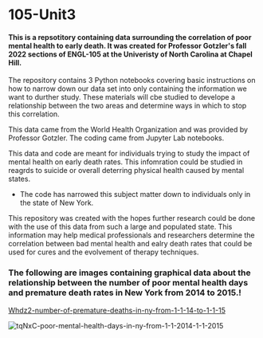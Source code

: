 # 105-Unit3
#### This is a repsotitory containing data surrounding the correlation of poor mental health to early death. It was created for Professor Gotzler's fall 2022 sections of ENGL-105 at the Univeristy of North Carolina at Chapel Hill.

The repository contains 3 Python notebooks covering basic instructions on how to narrow down our data set into only containing the information we want to durther study. 
These materials will cbe studied to develope a relationship between the two areas and determine ways in which to stop this correlation. 

This data came from the World Health Organization and was provided by Professor Gotzler. The coding came from Jupyter Lab notebooks. 

This data and code are meant for individuals trying to study the impact of mental health on early death rates. This infomration could be studied in reagrds to suicide or overall deterring physical health caused by mental states. 
- The code has narrowed this subject matter down to individuals only in the state of New York. 

This repository was created with the hopes further research could be done with the use of this data from such a large and populated state. This information may help medical professionals and researchers determine the correlation between bad mental health and ealry death rates that could be used for cures and the evolvement of therapy techniques. 


### The following are images containing graphical data about the relationship between the number of poor mental health days and premature death rates in New York from 2014 to 2015.!
[Whdz2-number-of-premature-deaths-in-ny-from-1-1-14-to-1-1-15](https://user-images.githubusercontent.com/117797099/202959836-117c7603-c6d0-4897-8ffd-17390e1fcc26.png)

![tqNxC-poor-mental-health-days-in-ny-from-1-1-2014-1-1-2015](https://user-images.githubusercontent.com/117797099/202959853-6a447366-9966-4089-8327-6c73c26abf83.png)


